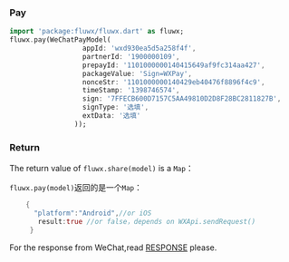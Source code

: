 

### Pay
 
```dart
import 'package:fluwx/fluwx.dart' as fluwx;
fluwx.pay(WeChatPayModel(
                  appId: 'wxd930ea5d5a258f4f', 
                  partnerId: '1900000109',
                  prepayId: '1101000000140415649af9fc314aa427',
                  packageValue: 'Sign=WXPay',
                  nonceStr: '1101000000140429eb40476f8896f4c9',
                  timeStamp: '1398746574',
                  sign: '7FFECB600D7157C5AA49810D2D8F28BC2811827B',
                  signType: '选填',
                  extData: '选填'
                ));
```
### Return 
The return value of `fluwx.share(model)` is a `Map`：

 `fluwx.pay(model)`返回的是一个`Map`：
```dart
    {
      "platform":"Android",//or iOS
       result:true //or false，depends on WXApi.sendRequest()
     }
```
For the response from WeChat,read [RESPONSE](./RESPONSE.md) please.
  
